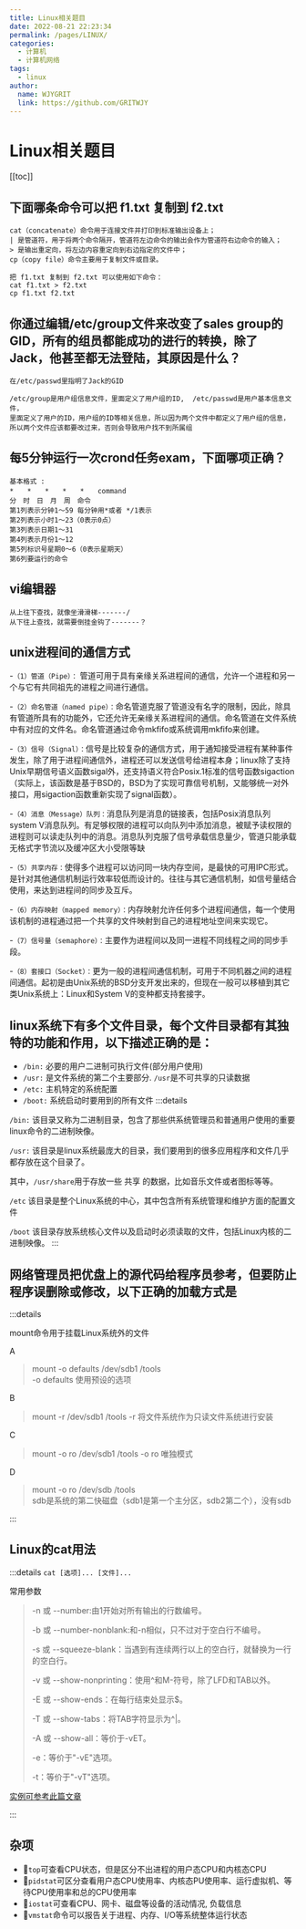 ```yaml
---
title: Linux相关题目  
date: 2022-08-21 22:23:34  
permalink: /pages/LINUX/  
categories:
  - 计算机
  - 计算机网络
tags:
  - linux
author:  
  name: WJYGRIT   
  link: https://github.com/GRITWJY
---
```


# Linux相关题目

[[toc]]

## 下面哪条命令可以把 f1.txt 复制到 f2.txt

```
cat（concatenate）命令用于连接文件并打印到标准输出设备上；
| 是管道符，用于将两个命令隔开，管道符左边命令的输出会作为管道符右边命令的输入；
> 是输出重定向，将左边内容重定向到右边指定的文件中；
cp（copy file）命令主要用于复制文件或目录。

把 f1.txt 复制到 f2.txt 可以使用如下命令：
cat f1.txt > f2.txt
cp f1.txt f2.txt
```

## 你通过编辑/etc/group文件来改变了sales group的GID，所有的组员都能成功的进行的转换，除了Jack，他甚至都无法登陆，其原因是什么？

```
在/etc/passwd里指明了Jack的GID

/etc/group是用户组信息文件，里面定义了用户组的ID,  /etc/passwd是用户基本信息文件，
里面定义了用户的ID，用户组的ID等相关信息，所以因为两个文件中都定义了用户组的信息，
所以两个文件应该都要改过来，否则会导致用户找不到所属组
```


## 每5分钟运行一次crond任务exam，下面哪项正确？
```
基本格式 :
*　　*　　*　　*　　*　　command
分　时　日　月　周　命令
第1列表示分钟1～59 每分钟用*或者 */1表示
第2列表示小时1～23（0表示0点）
第3列表示日期1～31
第4列表示月份1～12
第5列标识号星期0～6（0表示星期天）
第6列要运行的命令
```

## vi编辑器
```
从上往下查找，就像坐滑滑梯-------/
从下往上查找，就需要倒挂金钩了-------？

```

## unix进程间的通信方式

-`（1）管道（Pipe）：` 管道可用于具有亲缘关系进程间的通信，允许一个进程和另一个与它有共同祖先的进程之间进行通信。

-`（2）命名管道（named pipe）：`命名管道克服了管道没有名字的限制，因此，除具有管道所具有的功能外，它还允许无亲缘关系进程间的通信。命名管道在文件系统中有对应的文件名。命名管道通过命令mkfifo或系统调用mkfifo来创建。

-`（3）信号（Signal）：`信号是比较复杂的通信方式，用于通知接受进程有某种事件发生，除了用于进程间通信外，进程还可以发送信号给进程本身；linux除了支持Unix早期信号语义函数sigal外，还支持语义符合Posix.1标准的信号函数sigaction（实际上，该函数是基于BSD的，BSD为了实现可靠信号机制，又能够统一对外接口，用sigaction函数重新实现了signal函数）。

-`（4）消息（Message）队列：`消息队列是消息的链接表，包括Posix消息队列system V消息队列。有足够权限的进程可以向队列中添加消息，被赋予读权限的进程则可以读走队列中的消息。消息队列克服了信号承载信息量少，管道只能承载无格式字节流以及缓冲区大小受限等缺

-`（5）共享内存：`使得多个进程可以访问同一块内存空间，是最快的可用IPC形式。是针对其他通信机制运行效率较低而设计的。往往与其它通信机制，如信号量结合使用，来达到进程间的同步及互斥。

-`（6）内存映射（mapped memory）：`内存映射允许任何多个进程间通信，每一个使用该机制的进程通过把一个共享的文件映射到自己的进程地址空间来实现它。

-`（7）信号量（semaphore）：`主要作为进程间以及同一进程不同线程之间的同步手段。

-`（8）套接口（Socket）：`更为一般的进程间通信机制，可用于不同机器之间的进程间通信。起初是由Unix系统的BSD分支开发出来的，但现在一般可以移植到其它类Unix系统上：Linux和System V的变种都支持套接字。


## linux系统下有多个文件目录，每个文件目录都有其独特的功能和作用，以下描述正确的是：


- `/bin:` 必要的用户二进制可执行文件(部分用户使用)
- `/usr:` 是文件系统的第二个主要部分. `/usr`是不可共享的只读数据
- `/etc:` 主机特定的系统配置
- `/boot:` 系统启动时要用到的所有文件
:::details
  
`/bin:` 该目录又称为二进制目录，包含了那些供系统管理员和普通用户使用的重要linux命令的二进制映像。

`/usr:` 该目录是linux系统最庞大的目录，我们要用到的很多应用程序和文件几乎都存放在这个目录了。

其中，`/usr/share`用于存放一些 共享 的数据，比如音乐文件或者图标等等。

`/etc` 该目录是整个Linux系统的中心，其中包含所有系统管理和维护方面的配置文件

`/boot` 该目录存放系统核心文件以及启动时必须读取的文件，包括Linux内核的二进制映像。
:::


## 网络管理员把优盘上的源代码给程序员参考，但要防止程序误删除或修改，以下正确的加载方式是
:::details

mount命令用于挂载Linux系统外的文件

A
> mount -o defaults /dev/sdb1 /tools  
> -o defaults 使用预设的选项

B
> mount -r /dev/sdb1 /tools
> -r 将文件系统作为只读文件系统进行安装

C
> mount -o ro /dev/sdb1 /tools
> -o ro 唯独模式

D

> mount -o ro /dev/sdb /tools   
> sdb是系统的第二快磁盘（sdb1是第一个主分区，sdb2第二个），没有sdb


:::


## Linux的cat用法
:::details
`cat [选项]... [文件]...`

常用参数
> -n 或 --number:由1开始对所有输出的行数编号。
> 
> -b 或 --number-nonblank:和-n相似，只不过对于空白行不编号。
> 
> -s 或 --squeeze-blank：当遇到有连续两行以上的空白行，就替换为一行的空白行。
> 
> -v 或 --show-nonprinting：使用^和M-符号，除了LFD和TAB以外。
> 
> -E 或 --show-ends：在每行结束处显示$。
> 
> -T 或 --show-tabs：将TAB字符显示为^|。
> 
> -A 或 --show-all：等价于-vET。
> 
> -e：等价于"-vE"选项。
> 
> -t：等价于"-vT"选项。
> 
> 
>

[实例可参考此篇文章](https://juejin.cn/post/7037749492161970184)

:::




## 杂项


- `top`可查看CPU状态，但是区分不出进程的用户态CPU和内核态CPU
- `pidstat`可区分查看用户态CPU使用率、内核态PU使用率、运行虚拟机、等待CPU使用率和总的CPU使用率
- `iostat`可查看CPU、网卡、磁盘等设备的活动情况, 负载信息
- `vmstat`命令可以报告关于进程、内存、I/O等系统整体运行状态
